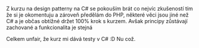 Z kurzu na design patterny na C# se pokouším brát co nejvíc zkušeností tím že si je okomentuju a zároveň předělám do PHP, některé věci jsou jiné než C# a je občas obtížné držet 100% krok s kurzem. Avšak principy zůstávají zachované a funkcionalita je stejná

Celkem unfair, že kurz mi dává testy v C# :D Nu což. 
